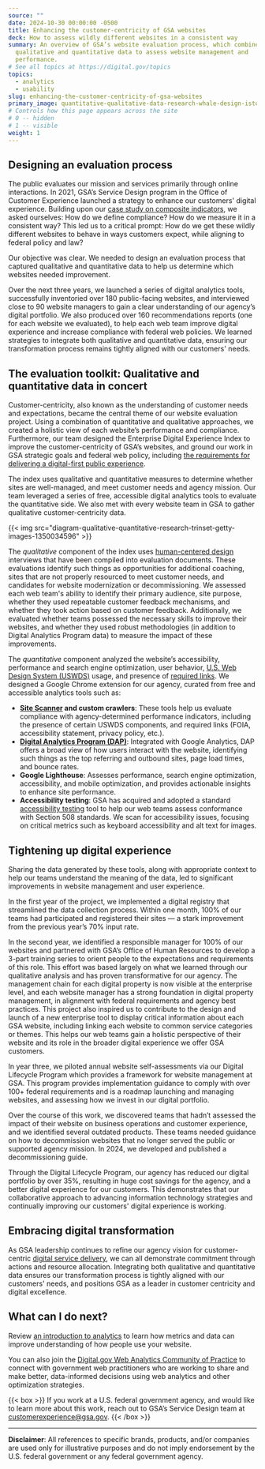 ```yaml
---
source: ""
date: 2024-10-30 00:00:00 -0500
title: Enhancing the customer-centricity of GSA websites
deck: How to assess wildly different websites in a consistent way
summary: An overview of GSA’s website evaluation process, which combines
  qualitative and quantitative data to assess website management and
  performance.
# See all topics at https://digital.gov/topics
topics:
  - analytics
  - usability
slug: enhancing-the-customer-centricity-of-gsa-websites
primary_image: quantitative-qualitative-data-research-whale-design-istock-getty-images-1533625139
# Controls how this page appears across the site
# 0 -- hidden
# 1 -- visible
weight: 1
---
```

## Designing an evaluation process

The public evaluates our mission and services primarily through online interactions. In 2021, GSA’s Service Design program in the Office of Customer Experience launched a strategy to enhance our customers' digital experience. Building upon our [case study on composite indicators](https://digital.gov/2024/04/16/determining-the-true-value-of-a-website-a-gsa-case-study/), we asked ourselves: How do we define compliance? How do we measure it in a consistent way? This led us to a critical prompt: How do we get these wildly different websites to behave in ways customers expect, while aligning to federal policy and law? 

Our objective was clear. We needed to design an evaluation process that captured qualitative and quantitative data to help us determine which websites needed improvement. 

Over the next three years, we launched a series of digital analytics tools, successfully inventoried over 180 public-facing websites, and interviewed close to 90 website managers to gain a clear understanding of our agency’s digital portfolio. We also produced over 160 recommendations reports (one for each website we evaluated), to help each web team improve digital experience and increase compliance with federal web policies. We learned strategies to integrate both qualitative and quantitative data, ensuring our transformation process remains tightly aligned with our customers' needs.

## The evaluation toolkit: Qualitative and quantitative data in concert

Customer-centricity, also known as the understanding of customer needs and expectations, became the central theme of our website evaluation project. Using a combination of quantitative and qualitative approaches, we created a holistic view of each website’s performance and compliance. Furthermore, our team designed the Enterprise Digital Experience Index to improve the customer-centricity of GSA’s websites, and ground our work in GSA strategic goals and federal web policy, including [the requirements for delivering a digital-first public experience](https://digital.gov/resources/delivering-digital-first-public-experience/).

The index uses qualitative and quantitative measures to determine whether sites are well-managed, and meet customer needs and agency mission. Our team leveraged a series of free, accessible digital analytics tools to evaluate the quantitative side. We also met with every website team in GSA to gather qualitative customer-centricity data. 

{{< img src="diagram-qualitative-quantitative-research-trinset-getty-images-1350034596" >}}

The *qualitative* component of the index uses [human-centered design](https://digital.gov/guides/hcd/) interviews that have been compiled into evaluation documents. These evaluations identify such things as opportunities for additional coaching, sites that are not properly resourced to meet customer needs, and candidates for website modernization or decommissioning. We assessed each web team's ability to identify their primary audience, site purpose, whether they used repeatable customer feedback mechanisms, and whether they took action based on customer feedback. Additionally, we evaluated whether teams possessed the necessary skills to improve their websites, and whether they used robust methodologies (in addition to Digital Analytics Program data) to measure the impact of these improvements.

The *quantitative* component analyzed the website’s accessibility, performance and search engine optimization, user behavior, [U.S. Web Design System (USWDS)](https://designsystem.digital.gov/) usage, and presence of [required links](https://digital.gov/resources/required-web-content-and-links/). We designed a Google Chrome extension for our agency, curated from free and accessible analytics tools such as:

* **[Site Scanner](https://digital.gov/guides/site-scanning/) and custom crawlers**: These tools help us evaluate compliance with agency-determined performance indicators, including the presence of certain USWDS components, and required links (FOIA, accessibility statement, privacy policy, etc.).
* **[Digital Analytics Program (DAP)](https://digital.gov/guides/dap/)**: Integrated with Google Analytics, DAP offers a broad view of how users interact with the website, identifying such things as the top referring and outbound sites, page load times, and bounce rates.
* **Google Lighthouse**: Assesses performance, search engine optimization, accessibility, and mobile optimization, and provides actionable insights to enhance site performance.
* **Accessibility testing**: GSA has acquired and adopted a standard [accessibility testing](https://www.section508.gov/test/) tool to help our web teams assess conformance with Section 508 standards. We scan for accessibility issues, focusing on critical metrics such as keyboard accessibility and alt text for images.

## Tightening up digital experience

Sharing the data generated by these tools, along with appropriate context to help our teams understand the meaning of the data, led to significant improvements in website management and user experience.

In the first year of the project, we implemented a digital registry that streamlined the data collection process. Within one month, 100% of our teams had participated and registered their sites — a stark improvement from the previous year’s 70% input rate.

In the second year, we identified a responsible manager for 100% of our websites and partnered with GSA’s Office of Human Resources to develop a 3-part training series to orient people to the expectations and requirements of this role. This effort was based largely on what we learned through our qualitative analysis and has proven transformative for our agency. The management chain for each digital property is now visible at the enterprise level, and each website manager has a strong foundation in digital property management, in alignment with federal requirements and agency best practices. This project also inspired us to contribute to the design and launch of a new enterprise tool to display critical information about each GSA website, including linking each website to common service categories or themes. This helps our web teams gain a holistic perspective of their website and its role in the broader digital experience we offer GSA customers. 

In year three, we piloted annual website self-assessments via our Digital Lifecycle Program which provides a framework for website management at GSA. This program provides implementation guidance to comply with over 100+ federal requirements and is a roadmap launching and managing websites, and assessing how we invest in our digital portfolio. 

Over the course of this work, we discovered teams that hadn’t assessed the impact of their website on business operations and customer experience, and we identified several outdated products. These teams needed guidance on how to decommission websites that no longer served the public or supported agency mission. In 2024, we developed and published a decommissioning guide.

Through the Digital Lifecycle Program, our agency has reduced our digital portfolio by over 35%, resulting in huge cost savings for the agency, and a better digital experience for our customers. This demonstrates that our collaborative approach to advancing information technology strategies and continually improving our customers' digital experience is working.

## Embracing digital transformation

As GSA leadership continues to refine our agency vision for customer-centric [digital service delivery](https://digital.gov/topics/digital-service-delivery/), we can all demonstrate commitment through actions and resource allocation. Integrating both qualitative and quantitative data ensures our transformation process is tightly aligned with our customers' needs, and positions GSA as a leader in customer centricity and digital excellence.

## What can I do next?

Review [an introduction to analytics](https://digital.gov/resources/an-introduction-to-analytics/) to learn how metrics and data can improve understanding of how people use your website.

You can also join the [Digital.gov Web Analytics Community of Practice](https://digital.gov/communities/web-analytics-and-optimization/) to connect with government web practitioners who are working to share and make better, data-informed decisions using web analytics and other optimization strategies.

{{< box >}}
If you work at a U.S. federal government agency, and would like to learn more about this work, reach out to GSA’s Service Design team at [customerexperience@gsa.gov](mailto:customerexperience@gsa.gov).
{{< /box >}}

- - -

**Disclaimer**: All references to specific brands, products, and/or companies are used only for illustrative purposes and do not imply endorsement by the U.S. federal government or any federal government agency.
